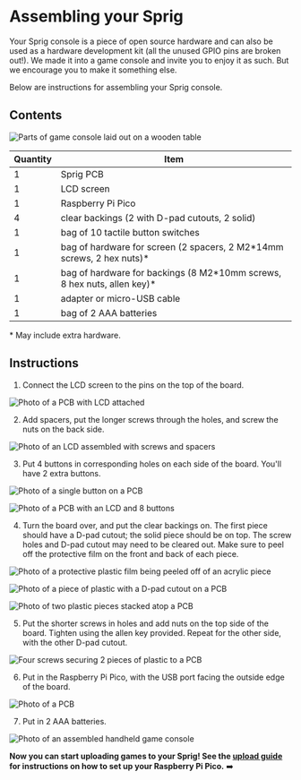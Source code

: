 # Assembling your Sprig

Your Sprig console is a piece of open source hardware and can also be used as a hardware development kit (all the unused GPIO pins are broken out!). We made it into a game console and invite you to enjoy it as such. But we encourage you to make it something else.

Below are instructions for assembling your Sprig console.

## Contents

![Parts of game console laid out on a wooden table](https://cloud-6po09tv9d-hack-club-bot.vercel.app/4everything.jpg)

| Quantity | Item                                                                      |
| -------- | ------------------------------------------------------------------------- |
| 1        | Sprig PCB                                                                 |
| 1        | LCD screen                                                                |
| 1        | Raspberry Pi Pico                                                         |
| 4        | clear backings (2 with D-pad cutouts, 2 solid)                            |
| 1        | bag of 10 tactile button switches                                         |
| 1        | bag of hardware for screen (2 spacers, 2 M2\*14mm screws, 2 hex nuts)\*    |
| 1        | bag of hardware for backings (8 M2\*10mm screws, 8 hex nuts, allen key)\* |
| 1        | adapter or micro-USB cable                                                |
| 1        | bag of 2 AAA batteries                                                    |

\* May include extra hardware.

## Instructions

1. Connect the LCD screen to the pins on the top of the board.

![Photo of a PCB with LCD attached](https://cloud-6po09tv9d-hack-club-bot.vercel.app/2lcd-no-spacers.jpg)

2. Add spacers, put the longer screws through the holes, and screw the nuts on the back side.

![Photo of an LCD assembled with screws and spacers](https://cloud-6po09tv9d-hack-club-bot.vercel.app/1screws-through-spacers.jpg)

3. Put 4 buttons in corresponding holes on each side of the board. You'll have 2 extra buttons.

![Photo of a single button on a PCB](https://cloud-6po09tv9d-hack-club-bot.vercel.app/0singlebutton.jpg)

![Photo of a PCB with an LCD and 8 buttons](https://cloud-obltnnp51-hack-club-bot.vercel.app/5all-buttons.jpg)

4. Turn the board over, and put the clear backings on. The first piece should have a D-pad cutout; the solid piece should be on top. The screw holes and D-pad cutout may need to be cleared out. Make sure to peel off the protective film on the front and back of each piece.

![Photo of a protective plastic film being peeled off of an acrylic piece](https://cloud-6po09tv9d-hack-club-bot.vercel.app/3peel-plastic.jpg)

![Photo of a piece of plastic with a D-pad cutout on a PCB](https://cloud-obltnnp51-hack-club-bot.vercel.app/4backing1.jpg)

![Photo of two plastic pieces stacked atop a PCB](https://cloud-obltnnp51-hack-club-bot.vercel.app/3backing2.jpg)

5. Put the shorter screws in holes and add nuts on the top side of the board. Tighten using the allen key provided. Repeat for the other side, with the other D-pad cutout.

![Four screws securing 2 pieces of plastic to a PCB](https://cloud-obltnnp51-hack-club-bot.vercel.app/2backing-withscrews.jpg)

6. Put in the Raspberry Pi Pico, with the USB port facing the outside edge of the board.

![Photo of a PCB](https://cloud-obltnnp51-hack-club-bot.vercel.app/0pico.jpg)

7. Put in 2 AAA batteries.

![Photo of an assembled handheld game console](https://cloud-93zuth77c-hack-club-bot.vercel.app/0img_1613.jpg)

**Now you can start uploading games to your Sprig! See the [upload guide](UPLOAD.md) for instructions on how to set up your Raspberry Pi Pico.** ➡️
